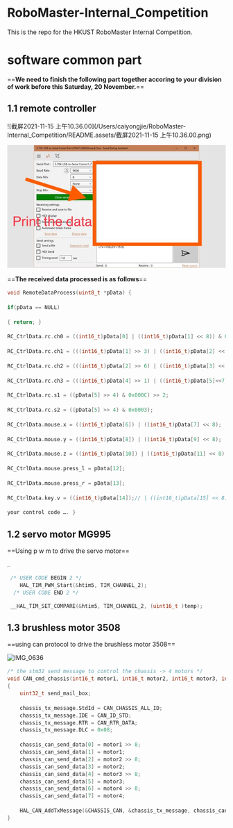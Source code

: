 # RoboMaster-Internal_Competition
This is the repo for the HKUST RoboMaster Internal Competition.



# software common part

==**We need to finish the following part together accoring to your division of work before this Saturday, 20 November.**==



## 1.1 remote controller

![截屏2021-11-15 上午10.36.00](/Users/caiyongjie/RoboMaster-Internal_Competition/README.assets/截屏2021-11-15 上午10.36.00.png)







![image2](https://github.com/Dannyrevenger/RoboMaster-Internal_Competition/blob/main/image/IMG_0633.jpg)

==**The received data processed is as follows**==

```c
void RemoteDataProcess(uint8_t *pData) { 

if(pData == NULL) 

{ return; }  

RC_CtrlData.rc.ch0 = ((int16_t)pData[0] | ((int16_t)pData[1] << 8)) & 0x07FF; 

RC_CtrlData.rc.ch1 = (((int16_t)pData[1] >> 3) | ((int16_t)pData[2] << 5)) & 0x07FF; 

RC_CtrlData.rc.ch2 = (((int16_t)pData[2] >> 6) | ((int16_t)pData[3] << 2) | ((int16_t)pData[4] << 10)) & 0x07FF; 

RC_CtrlData.rc.ch3 = (((int16_t)pData[4] >> 1) | ((int16_t)pData[5]<<7)) & 0x07FF;  

RC_CtrlData.rc.s1 = ((pData[5] >> 4) & 0x000C) >> 2; 

RC_CtrlData.rc.s2 = ((pData[5] >> 4) & 0x0003); 

RC_CtrlData.mouse.x = ((int16_t)pData[6]) | ((int16_t)pData[7] << 8); 

RC_CtrlData.mouse.y = ((int16_t)pData[8]) | ((int16_t)pData[9] << 8); 

RC_CtrlData.mouse.z = ((int16_t)pData[10]) | ((int16_t)pData[11] << 8); 

RC_CtrlData.mouse.press_l = pData[12]; 

RC_CtrlData.mouse.press_r = pData[13]; 

RC_CtrlData.key.v = ((int16_t)pData[14]);// | ((int16_t)pData[15] << 8); //

your control code …. } 
```

## 1.2 servo motor MG995

==Using p w m to drive the servo motor==

<img src="/Users/caiyongjie/RoboMaster-Internal_Competition/README.assets/IMG_0635.JPG" alt="IMG_0635" style="zoom:10%;" />

```c
 /* USER CODE BEGIN 2 */
	HAL_TIM_PWM_Start(&htim5, TIM_CHANNEL_2);
  /* USER CODE END 2 */
```



```c
 __HAL_TIM_SET_COMPARE(&htim5, TIM_CHANNEL_2, (uint16_t )temp);
```



## 1.3 brushless motor 3508

==using can protocol to drive the brushless motor 3508==

![IMG_0636](/Users/caiyongjie/RoboMaster-Internal_Competition/README.assets/IMG_0636.JPG)

```c
/* the stm32 send message to control the chassis -> 4 motors */
void CAN_cmd_chassis(int16_t motor1, int16_t motor2, int16_t motor3, int16_t motor4) 
{ 
	uint32_t send_mail_box; 
	
	chassis_tx_message.StdId = CAN_CHASSIS_ALL_ID; 
	chassis_tx_message.IDE = CAN_ID_STD; 
	chassis_tx_message.RTR = CAN_RTR_DATA;
	chassis_tx_message.DLC = 0x08; 
	
	chassis_can_send_data[0] = motor1 >> 8; 
	chassis_can_send_data[1] = motor1; 
	chassis_can_send_data[2] = motor2 >> 8; 
	chassis_can_send_data[3] = motor2; 
	chassis_can_send_data[4] = motor3 >> 8; 
	chassis_can_send_data[5] = motor3; 
	chassis_can_send_data[6] = motor4 >> 8; 
	chassis_can_send_data[7] = motor4; 
	
	HAL_CAN_AddTxMessage(&CHASSIS_CAN, &chassis_tx_message, chassis_can_send_data, &send_mail_box); 
}

```



